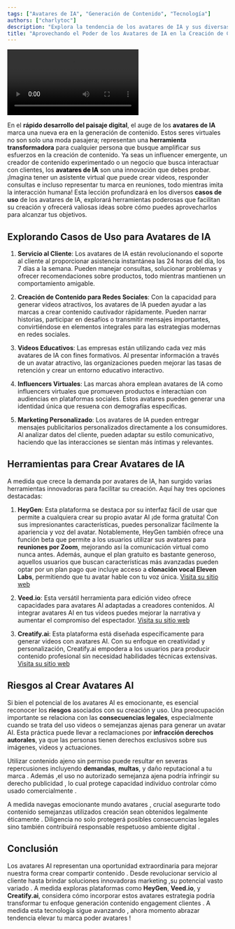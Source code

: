```yaml
---
tags: ["Avatares de IA", "Generación de Contenido", "Tecnología"]
authors: ["charlytoc"]
description: "Explora la tendencia de los avatares de IA y sus diversas aplicaciones en la creación de contenido y el servicio al cliente."
title: "Aprovechando el Poder de los Avatares de IA en la Creación de Contenido"
---
```

![Charly talking avatar](https://raw.githubusercontent.com/breatheco-de/applied-ai-syllabus/407db7723a0b83e82a80d547126bdb29f0d0d677/assets/charly-ai-avatar.mp4)

En el **rápido desarrollo del paisaje digital**, el auge de los **avatares de IA** marca una nueva era en la generación de contenido. Estos seres virtuales no son solo una moda pasajera; representan una **herramienta transformadora** para cualquier persona que busque amplificar sus esfuerzos en la creación de contenido. Ya seas un influencer emergente, un creador de contenido experimentado o un negocio que busca interactuar con clientes, los **avatares de IA** son una innovación que debes probar. ¡Imagina tener un asistente virtual que puede crear videos, responder consultas e incluso representar tu marca en reuniones, todo mientras imita la interacción humana! Esta lección profundizará en los diversos **casos de uso** de los avatares de IA, explorará herramientas poderosas que facilitan su creación y ofrecerá valiosas ideas sobre cómo puedes aprovecharlos para alcanzar tus objetivos.

## Explorando Casos de Uso para Avatares de IA

1. **Servicio al Cliente**: Los avatares de IA están revolucionando el soporte al cliente al proporcionar asistencia instantánea las 24 horas del día, los 7 días a la semana. Pueden manejar consultas, solucionar problemas y ofrecer recomendaciones sobre productos, todo mientras mantienen un comportamiento amigable.

2. **Creación de Contenido para Redes Sociales**: Con la capacidad para generar videos atractivos, los avatares de IA pueden ayudar a las marcas a crear contenido cautivador rápidamente. Pueden narrar historias, participar en desafíos o transmitir mensajes importantes, convirtiéndose en elementos integrales para las estrategias modernas en redes sociales.

3. **Videos Educativos**: Las empresas están utilizando cada vez más avatares de IA con fines formativos. Al presentar información a través de un avatar atractivo, las organizaciones pueden mejorar las tasas de retención y crear un entorno educativo interactivo.

4. **Influencers Virtuales**: Las marcas ahora emplean avatares de IA como influencers virtuales que promueven productos e interactúan con audiencias en plataformas sociales. Estos avatares pueden generar una identidad única que resuena con demografías específicas.

5. **Marketing Personalizado**: Los avatares de IA pueden entregar mensajes publicitarios personalizados directamente a los consumidores. Al analizar datos del cliente, pueden adaptar su estilo comunicativo, haciendo que las interacciones se sientan más íntimas y relevantes.

## Herramientas para Crear Avatares de IA

A medida que crece la demanda por avatares de IA, han surgido varias herramientas innovadoras para facilitar su creación. Aquí hay tres opciones destacadas:

1. **HeyGen**: Esta plataforma se destaca por su interfaz fácil de usar que permite a cualquiera crear su propio avatar AI ¡de forma gratuita! Con sus impresionantes características, puedes personalizar fácilmente la apariencia y voz del avatar. Notablemente, HeyGen también ofrece una función beta que permite a los usuarios utilizar sus avatares para **reuniones por Zoom**, mejorando así la comunicación virtual como nunca antes. Además, aunque el plan gratuito es bastante generoso, aquellos usuarios que buscan características más avanzadas pueden optar por un plan pago que incluye acceso a **clonación vocal Eleven Labs**, permitiendo que tu avatar hable con tu voz única. [Visita su sitio web](https://app.heygen.com)

2. **Veed.io**: Esta versátil herramienta para edición video ofrece capacidades para avatares AI adaptadas a creadores contenidos. Al integrar avatares AI en tus videos puedes mejorar la narrativa y aumentar el compromiso del espectador. [Visita su sitio web](https://veed.io)

3. **Creatify.ai**: Esta plataforma está diseñada específicamente para generar videos con avatares AI. Con su enfoque en creatividad y personalización, Creatify.ai empodera a los usuarios para producir contenido profesional sin necesidad habilidades técnicas extensivas. [Visita su sitio web](https://creatify.ai)

## Riesgos al Crear Avatares AI

Si bien el potencial de los avatares AI es emocionante, es esencial reconocer los **riesgos** asociados con su creación y uso. Una preocupación importante se relaciona con las **consecuencias legales**, especialmente cuando se trata del uso videos o semejanzas ajenas para generar un avatar AI. Esta práctica puede llevar a reclamaciones por **infracción derechos autorales**, ya que las personas tienen derechos exclusivos sobre sus imágenes, videos y actuaciones.

Utilizar contenido ajeno sin permiso puede resultar en severas repercusiones incluyendo **demandas**, **multas**, y daño reputacional a tu marca . Además ,el uso no autorizado semejanza ajena podría infringir su derecho publicidad , lo cual protege capacidad individuo controlar cómo usado comercialmente .

A medida navegas emocionante mundo  avatares , crucial asegurarte todo contenido semejanzas utilizados creación sean obtenidos legalmente éticamente . Diligencia no solo protegerá posibles consecuencias legales sino también contribuirá responsable respetuoso ambiente digital .

## Conclusión

Los avatares AI representan una oportunidad extraordinaria para mejorar nuestra forma crear compartir contenido . Desde revolucionar servicio al cliente hasta brindar soluciones innovadoras marketing ,su potencial vasto variado . A medida exploras plataformas como  **HeyGen**,  **Veed.io**,  y  **Creatify.ai**, considera cómo incorporar estos avatares estrategia podría transformar tu enfoque generación contenido engagement clientes . A medida esta tecnología sigue avanzando , ahora momento abrazar tendencia elevar tu marca poder  avatares !